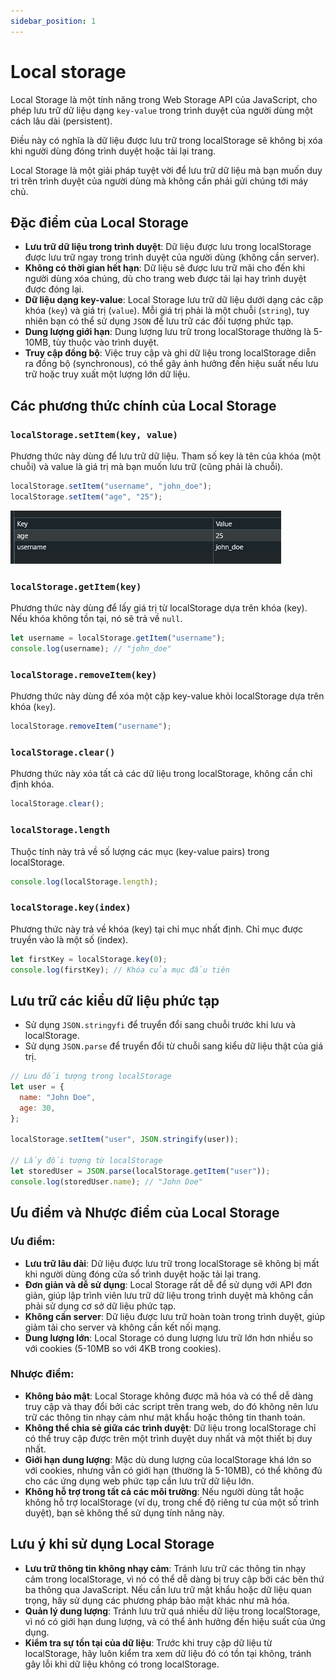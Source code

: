 ```yaml
---
sidebar_position: 1
---
```


# Local storage

Local Storage là một tính năng trong Web Storage API của JavaScript, cho phép lưu trữ dữ liệu dạng `key-value` trong trình duyệt của người dùng một cách lâu dài (persistent).

Điều này có nghĩa là dữ liệu được lưu trữ trong localStorage sẽ không bị xóa khi người dùng đóng trình duyệt hoặc tải lại trang.

Local Storage là một giải pháp tuyệt vời để lưu trữ dữ liệu mà bạn muốn duy trì trên trình duyệt của người dùng mà không cần phải gửi chúng tới máy chủ.

## Đặc điểm của Local Storage

- **Lưu trữ dữ liệu trong trình duyệt**: Dữ liệu được lưu trong localStorage được lưu trữ ngay trong trình duyệt của người dùng (không cần server).
- **Không có thời gian hết hạn**: Dữ liệu sẽ được lưu trữ mãi cho đến khi người dùng xóa chúng, dù cho trang web được tải lại hay trình duyệt được đóng lại.
- **Dữ liệu dạng key-value**: Local Storage lưu trữ dữ liệu dưới dạng các cặp khóa (`key`) và giá trị (`value`). Mỗi giá trị phải là một chuỗi (`string`), tuy nhiên bạn có thể sử dụng `JSON` để lưu trữ các đối tượng phức tạp.
- **Dung lượng giới hạn**: Dung lượng lưu trữ trong localStorage thường là 5-10MB, tùy thuộc vào trình duyệt.
- **Truy cập đồng bộ**: Việc truy cập và ghi dữ liệu trong localStorage diễn ra đồng bộ (synchronous), có thể gây ảnh hưởng đến hiệu suất nếu lưu trữ hoặc truy xuất một lượng lớn dữ liệu.

## Các phương thức chính của Local Storage

### `localStorage.setItem(key, value)`

Phương thức này dùng để lưu trữ dữ liệu. Tham số key là tên của khóa (một chuỗi) và value là giá trị mà bạn muốn lưu trữ (cũng phải là chuỗi).

```js
localStorage.setItem("username", "john_doe");
localStorage.setItem("age", "25");
```

![ex1](../images/ex1.png)

### `localStorage.getItem(key)`

Phương thức này dùng để lấy giá trị từ localStorage dựa trên khóa (key). Nếu khóa không tồn tại, nó sẽ trả về `null`.

```js
let username = localStorage.getItem("username");
console.log(username); // "john_doe"
```

### `localStorage.removeItem(key)`

Phương thức này dùng để xóa một cặp key-value khỏi localStorage dựa trên khóa (`key`).

```js
localStorage.removeItem("username");
```

### `localStorage.clear()`

Phương thức này xóa tất cả các dữ liệu trong localStorage, không cần chỉ định khóa.

```js
localStorage.clear();
```

### `localStorage.length`

Thuộc tính này trả về số lượng các mục (key-value pairs) trong localStorage.

```js
console.log(localStorage.length);
```

### `localStorage.key(index)`

Phương thức này trả về khóa (key) tại chỉ mục nhất định. Chỉ mục được truyền vào là một số (index).

```js
let firstKey = localStorage.key(0);
console.log(firstKey); // Khóa của mục đầu tiên
```

## Lưu trữ các kiểu dữ liệu phức tạp

- Sử dụng `JSON.stringyfi` để truyển đổi sang chuỗi trước khi lưu và localStorage.
- Sử dụng `JSON.parse` để truyển đổi từ chuỗi sang kiểu dữ liệu thật của giá trị.

```js
// Lưu đối tượng trong localStorage
let user = {
  name: "John Doe",
  age: 30,
};

localStorage.setItem("user", JSON.stringify(user));

// Lấy đối tượng từ localStorage
let storedUser = JSON.parse(localStorage.getItem("user"));
console.log(storedUser.name); // "John Doe"
```

## Ưu điểm và Nhược điểm của Local Storage

### Ưu điểm:

- **Lưu trữ lâu dài**: Dữ liệu được lưu trữ trong localStorage sẽ không bị mất khi người dùng đóng cửa sổ trình duyệt hoặc tải lại trang.
- **Đơn giản và dễ sử dụng**: Local Storage rất dễ để sử dụng với API đơn giản, giúp lập trình viên lưu trữ dữ liệu trong trình duyệt mà không cần phải sử dụng cơ sở dữ liệu phức tạp.
- **Không cần server**: Dữ liệu được lưu trữ hoàn toàn trong trình duyệt, giúp giảm tải cho server và không cần kết nối mạng.
- **Dung lượng lớn**: Local Storage có dung lượng lưu trữ lớn hơn nhiều so với cookies (5-10MB so với 4KB trong cookies).

### Nhược điểm:

- **Không bảo mật**: Local Storage không được mã hóa và có thể dễ dàng truy cập và thay đổi bởi các script trên trang web, do đó không nên lưu trữ các thông tin nhạy cảm như mật khẩu hoặc thông tin thanh toán.
- **Không thể chia sẻ giữa các trình duyệt**: Dữ liệu trong localStorage chỉ có thể truy cập được trên một trình duyệt duy nhất và một thiết bị duy nhất.
- **Giới hạn dung lượng**: Mặc dù dung lượng của localStorage khá lớn so với cookies, nhưng vẫn có giới hạn (thường là 5-10MB), có thể không đủ cho các ứng dụng web phức tạp cần lưu trữ dữ liệu lớn.
- **Không hỗ trợ trong tất cả các môi trường**: Nếu người dùng tắt hoặc không hỗ trợ localStorage (ví dụ, trong chế độ riêng tư của một số trình duyệt), bạn sẽ không thể sử dụng tính năng này.

## Lưu ý khi sử dụng Local Storage

- **Lưu trữ thông tin không nhạy cảm**: Tránh lưu trữ các thông tin nhạy cảm trong localStorage, vì nó có thể dễ dàng bị truy cập bởi các bên thứ ba thông qua JavaScript. Nếu cần lưu trữ mật khẩu hoặc dữ liệu quan trọng, hãy sử dụng các phương pháp bảo mật khác như mã hóa.
- **Quản lý dung lượng**: Tránh lưu trữ quá nhiều dữ liệu trong localStorage, vì nó có giới hạn dung lượng, và có thể ảnh hưởng đến hiệu suất của ứng dụng.
- **Kiểm tra sự tồn tại của dữ liệu**: Trước khi truy cập dữ liệu từ localStorage, hãy luôn kiểm tra xem dữ liệu đó có tồn tại không, tránh gây lỗi khi dữ liệu không có trong localStorage.
